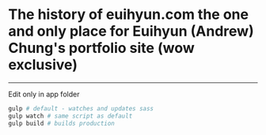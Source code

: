 # The history of euihyun.com the one and only place for Euihyun (Andrew) Chung's portfolio site (wow exclusive)

------

Edit only in app folder

```bash
gulp # default - watches and updates sass
gulp watch # same script as default
gulp build # builds production
```